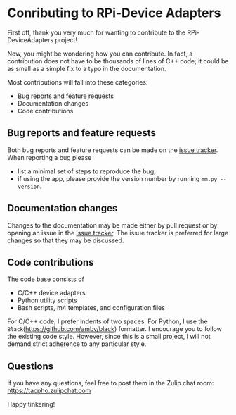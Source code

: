 # Conributing to RPi-Device Adapters

First off, thank you very much for wanting to contribute to the
RPi-DeviceAdapters project!

Now, you might be wondering how you can contribute. In fact, a contribution does not have to be
thousands of lines of C++ code; it could be as small as a simple fix to a typo in the
documentation.

Most contributions will fall into these categories:

- Bug reports and feature requests
- Documentation changes
- Code contributions

## Bug reports and feature requests

Both bug reports and feature requests can be made on the [issue
tracker](https://github.com/kmdouglass/RPi-DeviceAdapters/issues). When reporting a bug please

- list a minimal set of steps to reproduce the bug;
- if using the app, please provide the version number by running `mm.py --version`.

## Documentation changes

Changes to the documentation may be made either by pull request or by opening an issue in the
[issue tracker](https://github.com/kmdouglass/RPi-DeviceAdapters/issues). The issue tracker is
preferred for large changes so that they may be discussed.

## Code contributions

The code base consists of

- C/C++ device adapters
- Python utility scripts
- Bash scripts, m4 templates, and configuration files

For C/C++ code, I prefer indents of two spaces. For Python, I use the
`Black`(https://github.com/ambv/black) formatter. I encourage you to follow the existing code
style. However, since this is a small project, I will not demand strict adherence to any particular
style.

## Questions

If you have any questions, feel free to post them in the Zulip chat room:
https://tacpho.zulipchat.com

Happy tinkering!
